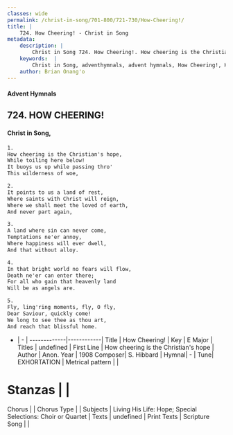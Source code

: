 ```yaml
---
classes: wide
permalink: /christ-in-song/701-800/721-730/How-Cheering!/
title: |
    724. How Cheering! - Christ in Song
metadata:
    description: |
        Christ in Song 724. How Cheering!. How cheering is the Christian's hope, While toiling here below! It buoys us up while passing thro' This wilderness of woe,
    keywords:  |
        Christ in Song, adventhymnals, advent hymnals, How Cheering!, How cheering is the Christian's hope. 
    author: Brian Onang'o
---
```


#### Advent Hymnals
## 724. HOW CHEERING!
####  Christ in Song,

```txt
1.
How cheering is the Christian's hope,
While toiling here below!
It buoys us up while passing thro'
This wilderness of woe,

2.
It points to us a land of rest,
Where saints with Christ will reign,
Where we shall meet the loved of earth,
And never part again,

3.
A land where sin can never come,
Temptations ne'er annoy,
Where happiness will ever dwell,
And that without alloy.

4.
In that bright world no fears will flow,
Death ne'er can enter there;
For all who gain that heavenly land
Will be as angels are.

5.
Fly, ling'ring moments, fly, O fly,
Dear Saviour, quickly come!
We long to see thee as thou art,
And reach that blissful home.

```

- |   -  |
-------------|------------|
Title | How Cheering! |
Key | E Major |
Titles | undefined |
First Line | How cheering is the Christian's hope |
Author | Anon.
Year | 1908
Composer| S. Hibbard |
Hymnal|  - |
Tune| EXHORTATION |
Metrical pattern | |
# Stanzas |  |
Chorus |  |
Chorus Type |  |
Subjects | Living His Life: Hope; Special Selections: Choir or Quartet |
Texts | undefined |
Print Texts | 
Scripture Song |  |
    
